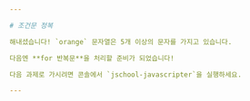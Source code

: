 ```yaml
---

# 조건문 정복

해내셨습니다! `orange` 문자열은 5개 이상의 문자를 가지고 있습니다.

다음엔 **for 반복문**을 처리할 준비가 되었습니다!

다음 과제로 가시려면 콘솔에서 `jschool-javascripter`을 실행하세요.

---
```

